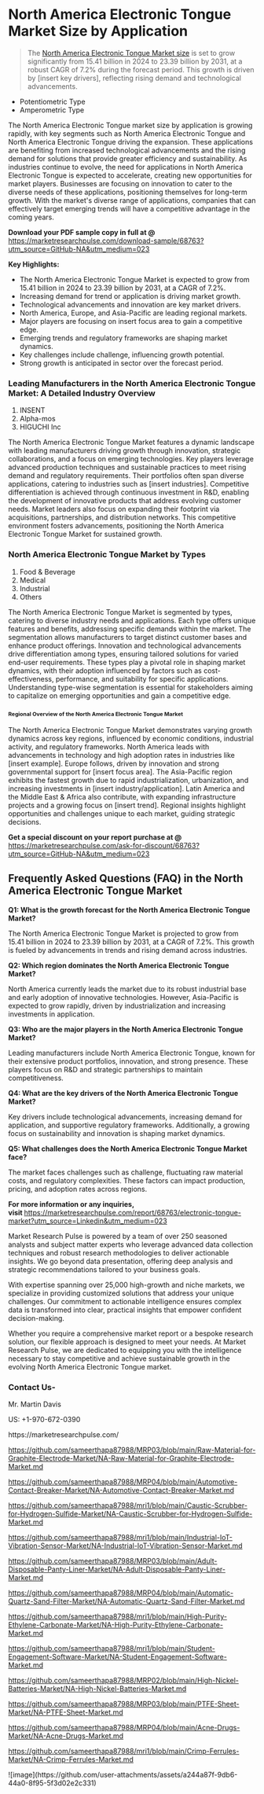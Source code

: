 <h1>North America Electronic Tongue Market&nbsp;Size by Application</h1><blockquote><p>The <a href="https://marketresearchpulse.com/download-sample/68763?utm_source=GitHub-NA&amp;utm_medium=023">North America Electronic Tongue Market size</a> is set to grow significantly from 15.41 billion in 2024 to 23.39 billion by 2031, at a robust CAGR of 7.2% during the forecast period. This growth is driven by [insert key drivers], reflecting rising demand and technological advancements.</p></blockquote><ul><li>Potentiometric Type<li> Amperometric Type</li></ul><p>The North America Electronic Tongue market size by application is growing rapidly, with key segments such as North America Electronic Tongue and North America Electronic Tongue driving the expansion. These applications are benefiting from increased technological advancements and the rising demand for solutions that provide greater efficiency and sustainability. As industries continue to evolve, the need for applications in North America Electronic Tongue is expected to accelerate, creating new opportunities for market players. Businesses are focusing on innovation to cater to the diverse needs of these applications, positioning themselves for long-term growth. With the market's diverse range of applications, companies that can effectively target emerging trends will have a competitive advantage in the coming years.</p><p><strong>Download your PDF sample copy in full at @ </strong><a href="https://marketresearchpulse.com/download-sample/68763?utm_source=GitHub-NA&amp;utm_medium=023">https://marketresearchpulse.com/download-sample/68763?utm_source=GitHub-NA&amp;utm_medium=023</a></p><p><strong>Key Highlights: </strong></p><ul><li>The North America Electronic Tongue Market is expected to grow from 15.41 billion in 2024 to 23.39 billion by 2031, at a CAGR of 7.2%.</li><li>Increasing demand for trend or application is driving market growth.</li><li>Technological advancements and innovation are key market drivers.</li><li>North America, Europe, and Asia-Pacific are leading regional markets.</li><li>Major players are focusing on insert focus area to gain a competitive edge.</li><li>Emerging trends and regulatory frameworks are shaping market dynamics.</li><li>Key challenges include challenge, influencing growth potential.</li><li>Strong growth is anticipated in sector over the forecast period.</li></ul><h3>Leading Manufacturers in the North America Electronic Tongue Market: A Detailed Industry Overview</h3><ol><li>INSENT</li><li>Alpha-mos</li><li>HIGUCHI Inc</li></ol><div class="flex max-w-full flex-col flex-grow"><div class="min-h-8 text-message flex w-full flex-col items-end gap-2 whitespace-normal break-words [.text-message+&amp;]:mt-5" dir="auto" data-message-author-role="assistant" data-message-id="fd8432e4-4910-450d-b182-61b7bfb0a01f" data-message-model-slug="gpt-4o"><div class="flex w-full flex-col gap-1 empty:hidden first:pt-[3px]"><div class="markdown prose w-full break-words dark:prose-invert light"><p>The North America Electronic Tongue Market features a dynamic landscape with leading manufacturers driving growth through innovation, strategic collaborations, and a focus on emerging technologies. Key players leverage advanced production techniques and sustainable practices to meet rising demand and regulatory requirements. Their portfolios often span diverse applications, catering to industries such as [insert industries]. Competitive differentiation is achieved through continuous investment in R&amp;D, enabling the development of innovative products that address evolving customer needs. Market leaders also focus on expanding their footprint via acquisitions, partnerships, and distribution networks. This competitive environment fosters advancements, positioning the North America Electronic Tongue Market for sustained growth.</p></div></div></div></div><h3>North America Electronic Tongue Market by Types</h3><ol><li>Food & Beverage<li> Medical<li> Industrial<li> Others</li></ol><div class="flex max-w-full flex-col flex-grow"><div class="min-h-8 text-message flex w-full flex-col items-end gap-2 whitespace-normal break-words [.text-message+&amp;]:mt-5" dir="auto" data-message-author-role="assistant" data-message-id="084470be-0bb7-4664-bddf-5156b4f41249" data-message-model-slug="gpt-4o-mini"><div class="flex w-full flex-col gap-1 empty:hidden first:pt-[3px]"><div class="markdown prose w-full break-words dark:prose-invert light"><p>The North America Electronic Tongue Market is segmented by types, catering to diverse industry needs and applications. Each type offers unique features and benefits, addressing specific demands within the market. The segmentation allows manufacturers to target distinct customer bases and enhance product offerings. Innovation and technological advancements drive differentiation among types, ensuring tailored solutions for varied end-user requirements. These types play a pivotal role in shaping market dynamics, with their adoption influenced by factors such as cost-effectiveness, performance, and suitability for specific applications. Understanding type-wise segmentation is essential for stakeholders aiming to capitalize on emerging opportunities and gain a competitive edge.</p></div></div></div></div><h3><span style="font-size: 11px;">Regional Overview of the North America Electronic Tongue Market</span></h3><div class="flex max-w-full flex-col flex-grow"><div class="min-h-8 text-message flex w-full flex-col items-end gap-2 whitespace-normal break-words [.text-message+&amp;]:mt-5" dir="auto" data-message-author-role="assistant" data-message-id="e9038762-ce64-4e30-91c9-9bd413514231" data-message-model-slug="gpt-4o-mini"><div class="flex w-full flex-col gap-1 empty:hidden first:pt-[3px]"><div class="markdown prose w-full break-words dark:prose-invert light"><p>The North America Electronic Tongue Market demonstrates varying growth dynamics across key regions, influenced by economic conditions, industrial activity, and regulatory frameworks. North America leads with advancements in technology and high adoption rates in industries like [insert example]. Europe follows, driven by innovation and strong governmental support for [insert focus area]. The Asia-Pacific region exhibits the fastest growth due to rapid industrialization, urbanization, and increasing investments in [insert industry/application]. Latin America and the Middle East &amp; Africa also contribute, with expanding infrastructure projects and a growing focus on [insert trend]. Regional insights highlight opportunities and challenges unique to each market, guiding strategic decisions.</p></div></div></div></div><p><strong>Get a special discount on your report purchase at @ </strong><a href="https://marketresearchpulse.com/ask-for-discount/68763?utm_source=GitHub-NA&amp;utm_medium=023">https://marketresearchpulse.com/ask-for-discount/68763?utm_source=GitHub-NA&amp;utm_medium=023</a></p><h2>Frequently Asked Questions (FAQ) in the North America Electronic Tongue Market</h2><p><strong>Q1: What is the growth forecast for the North America Electronic Tongue Market?</strong></p><p>The North America Electronic Tongue Market is projected to grow from 15.41 billion in 2024 to 23.39 billion by 2031, at a CAGR of 7.2%. This growth is fueled by advancements in trends and rising demand across industries.</p><p><strong>Q2: Which region dominates the North America Electronic Tongue Market?</strong></p><p>North America currently leads the market due to its robust industrial base and early adoption of innovative technologies. However, Asia-Pacific is expected to grow rapidly, driven by industrialization and increasing investments in application.</p><p><strong>Q3: Who are the major players in the North America Electronic Tongue Market?</strong></p><p>Leading manufacturers include North America Electronic Tongue, known for their extensive product portfolios, innovation, and strong presence. These players focus on R&amp;D and strategic partnerships to maintain competitiveness.</p><p><strong>Q4: What are the key drivers of the North America Electronic Tongue Market?</strong></p><p>Key drivers include technological advancements, increasing demand for application, and supportive regulatory frameworks. Additionally, a growing focus on sustainability and innovation is shaping market dynamics.</p><p><strong>Q5: What challenges does the North America Electronic Tongue Market face?</strong></p><p>The market faces challenges such as challenge, fluctuating raw material costs, and regulatory complexities. These factors can impact production, pricing, and adoption rates across regions.</p><p><strong>For more information or any inquiries, visit&nbsp;</strong><a href="https://marketresearchpulse.com/report/68763/electronic-tongue-market?utm_source=Linkedin&utm_medium=023">https://marketresearchpulse.com/report/68763/electronic-tongue-market?utm_source=Linkedin&utm_medium=023</a></p><p>Market Research Pulse is powered by a team of over 250 seasoned analysts and subject matter experts who leverage advanced data collection techniques and robust research methodologies to deliver actionable insights. We go beyond data presentation, offering deep analysis and strategic recommendations tailored to your business goals.</p><p>With expertise spanning over 25,000 high-growth and niche markets, we specialize in providing customized solutions that address your unique challenges. Our commitment to actionable intelligence ensures complex data is transformed into clear, practical insights that empower confident decision-making.</p><p>Whether you require a comprehensive market report or a bespoke research solution, our flexible approach is designed to meet your needs. At Market Research Pulse, we are dedicated to equipping you with the intelligence necessary to stay competitive and achieve sustainable growth in the evolving North America Electronic Tongue market.</p><h3><strong>Contact Us-</strong></h3><p>Mr. Martin Davis</p><p>US: +1-970-672-0390</p><p>https://marketresearchpulse.com/</p><p><a href="https://github.com/sameerthapa87988/MRP03/blob/main/Raw-Material-for-Graphite-Electrode-Market/NA-Raw-Material-for-Graphite-Electrode-Market.md">https://github.com/sameerthapa87988/MRP03/blob/main/Raw-Material-for-Graphite-Electrode-Market/NA-Raw-Material-for-Graphite-Electrode-Market.md</a></p><p><a href="https://github.com/sameerthapa87988/MRP04/blob/main/Automotive-Contact-Breaker-Market/NA-Automotive-Contact-Breaker-Market.md">https://github.com/sameerthapa87988/MRP04/blob/main/Automotive-Contact-Breaker-Market/NA-Automotive-Contact-Breaker-Market.md</a></p><p><a href="https://github.com/sameerthapa87988/mri1/blob/main/Caustic-Scrubber-for-Hydrogen-Sulfide-Market/NA-Caustic-Scrubber-for-Hydrogen-Sulfide-Market.md">https://github.com/sameerthapa87988/mri1/blob/main/Caustic-Scrubber-for-Hydrogen-Sulfide-Market/NA-Caustic-Scrubber-for-Hydrogen-Sulfide-Market.md</a></p><p><a href="https://github.com/sameerthapa87988/mri1/blob/main/Industrial-IoT-Vibration-Sensor-Market/NA-Industrial-IoT-Vibration-Sensor-Market.md">https://github.com/sameerthapa87988/mri1/blob/main/Industrial-IoT-Vibration-Sensor-Market/NA-Industrial-IoT-Vibration-Sensor-Market.md</a></p><p><a href="https://github.com/sameerthapa87988/MRP03/blob/main/Adult-Disposable-Panty-Liner-Market/NA-Adult-Disposable-Panty-Liner-Market.md">https://github.com/sameerthapa87988/MRP03/blob/main/Adult-Disposable-Panty-Liner-Market/NA-Adult-Disposable-Panty-Liner-Market.md</a></p><p><a href="https://github.com/sameerthapa87988/MRP04/blob/main/Automatic-Quartz-Sand-Filter-Market/NA-Automatic-Quartz-Sand-Filter-Market.md">https://github.com/sameerthapa87988/MRP04/blob/main/Automatic-Quartz-Sand-Filter-Market/NA-Automatic-Quartz-Sand-Filter-Market.md</a></p><p><a href="https://github.com/sameerthapa87988/mri1/blob/main/High-Purity-Ethylene-Carbonate-Market/NA-High-Purity-Ethylene-Carbonate-Market.md">https://github.com/sameerthapa87988/mri1/blob/main/High-Purity-Ethylene-Carbonate-Market/NA-High-Purity-Ethylene-Carbonate-Market.md</a></p><p><a href="https://github.com/sameerthapa87988/mri1/blob/main/Student-Engagement-Software-Market/NA-Student-Engagement-Software-Market.md">https://github.com/sameerthapa87988/mri1/blob/main/Student-Engagement-Software-Market/NA-Student-Engagement-Software-Market.md</a></p><p><a href="https://github.com/sameerthapa87988/MRP02/blob/main/High-Nickel-Batteries-Market/NA-High-Nickel-Batteries-Market.md">https://github.com/sameerthapa87988/MRP02/blob/main/High-Nickel-Batteries-Market/NA-High-Nickel-Batteries-Market.md</a></p><p><a href="https://github.com/sameerthapa87988/MRP03/blob/main/PTFE-Sheet-Market/NA-PTFE-Sheet-Market.md">https://github.com/sameerthapa87988/MRP03/blob/main/PTFE-Sheet-Market/NA-PTFE-Sheet-Market.md</a></p><p><a href="https://github.com/sameerthapa87988/MRP04/blob/main/Acne-Drugs-Market/NA-Acne-Drugs-Market.md">https://github.com/sameerthapa87988/MRP04/blob/main/Acne-Drugs-Market/NA-Acne-Drugs-Market.md</a></p><p><a href="https://github.com/sameerthapa87988/mri1/blob/main/Crimp-Ferrules-Market/NA-Crimp-Ferrules-Market.md">https://github.com/sameerthapa87988/mri1/blob/main/Crimp-Ferrules-Market/NA-Crimp-Ferrules-Market.md</a></p>
![image](https://github.com/user-attachments/assets/a244a87f-9db6-44a0-8f95-5f3d02e2c331)
